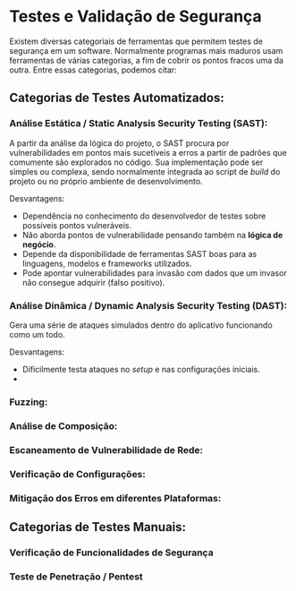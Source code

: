 # Testes e Validação de Segurança

Existem diversas categoriais de ferramentas que permitem testes de segurança em um software. Normalmente programas mais maduros usam ferramentas de várias categorias, a fim de cobrir os pontos fracos uma da outra. Entre essas categorias, podemos citar:

## Categorias de Testes Automatizados:

### Análise Estática / Static Analysis Security Testing (SAST):

A partir da análise da lógica do projeto, o SAST procura por vulnerabilidades em pontos mais sucetíveis a erros a partir de padrões que comumente são explorados no código. Sua implementação pode ser simples ou complexa, sendo normalmente integrada ao script de *build* do projeto ou no próprio ambiente de desenvolvimento.

Desvantagens:
- Dependência no conhecimento do desenvolvedor de testes sobre possíveis pontos vulneráveis.
- Não aborda pontos de vulnerabilidade pensando também na **lógica de negócio**.
- Depende da disponibilidade de ferramentas SAST boas para as linguagens, modelos e frameworks utilizados.
- Pode apontar vulnerabilidades para invasão com dados que um invasor não consegue adquirir (falso positivo).

### Análise Dinâmica / Dynamic Analysis Security Testing (DAST):
Gera uma série de ataques simulados dentro do aplicativo funcionando como um todo.


Desvantagens:
- Dificilmente testa ataques no *setup* e nas configurações iniciais.
- 

### Fuzzing:

### Análise de Composição:

### Escaneamento de Vulnerabilidade de Rede:

### Verificação de Configurações:

### Mitigação dos Erros em diferentes Plataformas:

## Categorias de Testes Manuais:

### Verificação de Funcionalidades de Segurança

### Teste de Penetração / Pentest
